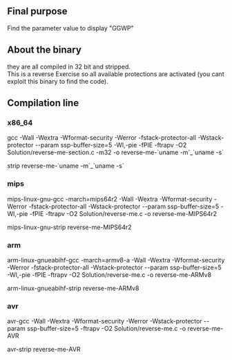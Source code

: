 ## Final purpose
Find the parameter value to display "GGWP"

## About the binary
they are all compiled in 32 bit and stripped.  
This is a reverse Exercise so all available protections are activated (you cant exploit this binary to find the code).

## Compilation line
### x86_64
gcc -Wall -Wextra -Wformat-security -Werror -fstack-protector-all -Wstack-protector --param ssp-buffer-size=5 -Wl,-pie -fPIE -ftrapv -O2 Solution/reverse-me-section.c -m32 -o reverse-me-\`uname -m\`_\`uname -s\`

strip reverse-me-\`uname -m\`_\`uname -s\`

### mips
mips-linux-gnu-gcc -march=mips64r2 -Wall -Wextra -Wformat-security -Werror -fstack-protector-all -Wstack-protector --param ssp-buffer-size=5 -Wl,-pie -fPIE -ftrapv -O2 Solution/reverse-me.c -o reverse-me-MIPS64r2

mips-linux-gnu-strip reverse-me-MIPS64r2 

### arm
arm-linux-gnueabihf-gcc -march=armv8-a -Wall -Wextra -Wformat-security -Werror -fstack-protector-all -Wstack-protector --param ssp-buffer-size=5 -Wl,-pie -fPIE -ftrapv -O2 Solution/reverse-me.c -o reverse-me-ARMv8

arm-linux-gnueabihf-strip reverse-me-ARMv8 

### avr
avr-gcc -Wall -Wextra -Wformat-security -Werror -Wstack-protector --param ssp-buffer-size=5 -ftrapv -O2 Solution/reverse-me.c -o reverse-me-AVR

avr-strip reverse-me-AVR
